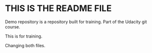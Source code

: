 # THIS IS THE README FILE

Demo repository is a repository built for training.  Part of the Udacity git course.

This is for training.

Changing both files.